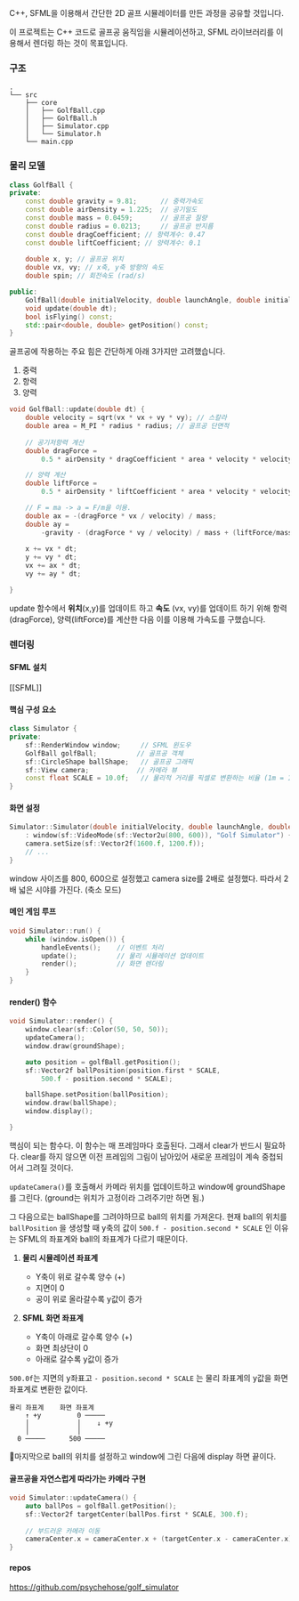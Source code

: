 
C++, SFML을 이용해서 간단한 2D 골프 시뮬레이터를 만든 과정을 공유할 것입니다.

이 프로젝트는 C++ 코드로 골프공 움직임을 시뮬레이션하고, SFML 라이브러리를 이용해서 렌더링 하는 것이 목표입니다.


### 구조

```
.
└── src
    ├── core
    │   ├── GolfBall.cpp
    │   ├── GolfBall.h
    │   ├── Simulator.cpp
    │   └── Simulator.h
    └── main.cpp
```

### 물리 모델

```cpp
class GolfBall {
private:
    const double gravity = 9.81;      // 중력가속도
    const double airDensity = 1.225;  // 공기밀도
    const double mass = 0.0459;       // 골프공 질량
    const double radius = 0.0213;     // 골프공 반지름
    const double dragCoefficient; // 항력계수: 0.47
	const double liftCoefficient; // 양력계수: 0.1
	
	double x, y; // 골프공 위치
	double vx, vy; // x축, y축 방향의 속도
	double spin; // 회전속도 (rad/s)

public:
	GolfBall(double initialVelocity, double launchAngle, double initialSpin);
	void update(double dt);
	bool isFlying() const;
	std::pair<double, double> getPosition() const;
}
```


골프공에 작용하는 주요 힘은 간단하게 아래 3가지만 고려했습니다.
1. 중력
2. 항력
3. 양력

```cpp
void GolfBall::update(double dt) {
	double velocity = sqrt(vx * vx + vy * vy); // 스칼라
	double area = M_PI * radius * radius; // 골프공 단면적 
	
	// 공기저항력 계산
	double dragForce =
		0.5 * airDensity * dragCoefficient * area * velocity * velocity;

	// 양력 계산
	double liftForce =
		0.5 * airDensity * liftCoefficient * area * velocity * velocity;

	// F = ma -> a = F/m을 이용.
	double ax = -(dragForce * vx / velocity) / mass;
	double ay =
		-gravity - (dragForce * vy / velocity) / mass + (liftForce/mass);
		
	x += vx * dt;
	y += vy * dt;
	vx += ax * dt;
	vy += ay * dt;

}
```

update 함수에서 **위치**(x,y)를 업데이트 하고 **속도** (vx, vy)를 업데이트 하기 위해
항력(dragForce), 양력(liftForce)를 계산한 다음 이를 이용해 가속도를 구했습니다.

### 렌더링

#### SFML 설치
[[SFML]]

#### 핵심 구성 요소

```cpp
class Simulator {
private:
    sf::RenderWindow window;     // SFML 윈도우
    GolfBall golfBall;          // 골프공 객체
    sf::CircleShape ballShape;   // 골프공 그래픽
    sf::View camera;            // 카메라 뷰
    const float SCALE = 10.0f;   // 물리적 거리를 픽셀로 변환하는 비율 (1m = 10px)
}
```

#### 화면 설정

```cpp
Simulator::Simulator(double initialVelocity, double launchAngle, double initialSpin)
    : window(sf::VideoMode(sf::Vector2u(800, 600)), "Golf Simulator") {
    camera.setSize(sf::Vector2f(1600.f, 1200.f));
    // ...
}
```

window 사이즈를 800, 600으로 설정했고 camera size를 2배로 설정했다. 따라서 2배 넓은 시야를 가진다. (축소 모드)
#### 메인 게임 루프

```cpp
void Simulator::run() {
    while (window.isOpen()) {
        handleEvents();    // 이벤트 처리
        update();          // 물리 시뮬레이션 업데이트
        render();          // 화면 렌더링
    }
}
```

#### render() 함수

```cpp
void Simulator::render() {
	window.clear(sf::Color(50, 50, 50));
	updateCamera();
	window.draw(groundShape);

	auto position = golfBall.getPosition();
	sf::Vector2f ballPosition(position.first * SCALE,
		500.f - position.second * SCALE);

	ballShape.setPosition(ballPosition);
	window.draw(ballShape);  
	window.display();

}
```

핵심이 되는 함수다. 이 함수는 매 프레임마다 호출된다. 그래서 clear가 반드시 필요하다. clear를 하지 않으면 이전 프레임의 그림이 남아있어 새로운 프레임이 계속 중첩되어서 그려질 것이다.

 `updateCamera()`를 호출해서 카메라 위치를 업데이트하고 window에 groundShape를 그린다. (ground는 위치가 고정이라 그려주기만 하면 됨.)

그 다음으로는 ballShape를 그려야하므로 ball의 위치를 가져온다. 현재 ball의 위치를 `ballPosition` 을 생성할 때 y축의 값이 `500.f - position.second * SCALE`  인 이유는 SFML의 좌표계와 ball의 좌표계가 다르기 때문이다.

1. **물리 시뮬레이션 좌표계**
    - Y축이 위로 갈수록 양수 (+)
    - 지면이 0
    - 공이 위로 올라갈수록 y값이 증가
      
2. **SFML 화면 좌표계**
    - Y축이 아래로 갈수록 양수 (+)
    - 화면 최상단이 0
    - 아래로 갈수록 y값이 증가

`500.0f`는 지면의 y좌표고 `- position.second * SCALE` 는 물리 좌표계의 y값을 화면 좌표계로 변환한 값이다.

```
물리 좌표계    화면 좌표계
    ↑ +y         0 ─────
    │            │    ↓ +y
    │            │
  0 ─────      500 ─────
```

마지막으로 ball의 위치를 설정하고 window에 그린 다음에 display 하면 끝이다.

#### 골프공을 자연스럽게 따라가는 카메라 구현

```cpp
void Simulator::updateCamera() {
    auto ballPos = golfBall.getPosition();
    sf::Vector2f targetCenter(ballPos.first * SCALE, 300.f);
    
    // 부드러운 카메라 이동
    cameraCenter.x = cameraCenter.x + (targetCenter.x - cameraCenter.x) * CAMERA_SPEED;
}
```

####  repos

https://github.com/psychehose/golf_simulator